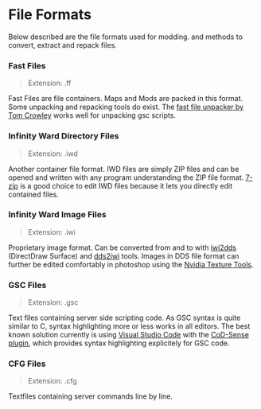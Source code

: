 # File Formats

Below described are the file formats used for modding. and methods to convert, extract and repack files.

### Fast Files

> Extension: .ff

Fast Files are file containers. Maps and Mods are packed in this format. Some unpacking and repacking tools do exist. The [fast file unpacker by Tom Crowley](http://tom-crowley.co.uk/downloads/) works well for unpacking gsc scripts.

### Infinity Ward Directory Files

> Extension: .iwd

Another container file format. IWD files are simply ZIP files and can be opened and written with any program understanding the ZIP file format. [7-zip](http://www.7-zip.de/) is a good choice to edit IWD files because it lets you directly edit contained files.

### Infinity Ward Image Files

> Extension: .iwi

Proprietary image format. Can be converted from and to with [iwi2dds](https://gamebanana.com/tools/2130) \(DirectDraw Surface\) and [dds2iwi](https://gamebanana.com/tools/2130) tools. Images in DDS file format can further be edited comfortably in photoshop using the [Nvidia Texture Tools](https://developer.nvidia.com/nvidia-texture-tools-adobe-photoshop).

### GSC Files

> Extension: .gsc

Text files containing server side scripting code. As GSC syntax is quite similar to C, syntax highlighting more or less works in all editors. The best known solution currently is using [Visual Studio Code](https://code.visualstudio.com/) with the [CoD-Sense plugin](https://marketplace.visualstudio.com/items?itemName=se2dev.cod-sense), which provides syntax highlighting explicitely for GSC code.

### CFG Files

> Extension: .cfg

Textfiles containing server commands line by line.

